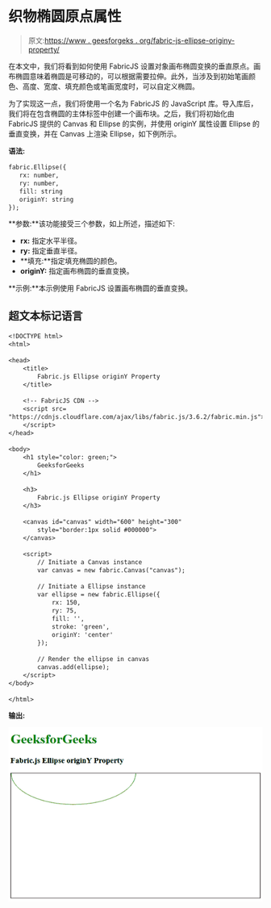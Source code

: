 # 织物椭圆原点属性

> 原文:[https://www . geesforgeks . org/fabric-js-ellipse-originy-property/](https://www.geeksforgeeks.org/fabric-js-ellipse-originy-property/)

在本文中，我们将看到如何使用 FabricJS 设置对象画布椭圆变换的垂直原点。画布椭圆意味着椭圆是可移动的，可以根据需要拉伸。此外，当涉及到初始笔画颜色、高度、宽度、填充颜色或笔画宽度时，可以自定义椭圆。

为了实现这一点，我们将使用一个名为 FabricJS 的 JavaScript 库。导入库后，我们将在包含椭圆的主体标签中创建一个画布块。之后，我们将初始化由 FabricJS 提供的 Canvas 和 Ellipse 的实例，并使用 originY 属性设置 Ellipse 的垂直变换，并在 Canvas 上渲染 Ellipse，如下例所示。

**语法:**

```
fabric.Ellipse({
   rx: number,
   ry: number,
   fill: string
   originY: string
});
```

**参数:**该功能接受三个参数，如上所述，描述如下:

*   **rx:** 指定水平半径。
*   **ry:** 指定垂直半径。
*   **填充:**指定填充椭圆的颜色。
*   **originY:** 指定画布椭圆的垂直变换。

**示例:**本示例使用 FabricJS 设置画布椭圆的垂直变换。

## 超文本标记语言

```
<!DOCTYPE html>
<html>

<head>
    <title>
        Fabric.js Ellipse originY Property
    </title>

    <!-- FabricJS CDN -->
    <script src=
"https://cdnjs.cloudflare.com/ajax/libs/fabric.js/3.6.2/fabric.min.js">
    </script>
</head>

<body>
    <h1 style="color: green;">
        GeeksforGeeks
    </h1>

    <h3>
        Fabric.js Ellipse originY Property
    </h3>

    <canvas id="canvas" width="600" height="300"
        style="border:1px solid #000000">
    </canvas>

    <script>
        // Initiate a Canvas instance 
        var canvas = new fabric.Canvas("canvas");

        // Initiate a Ellipse instance 
        var ellipse = new fabric.Ellipse({
            rx: 150,
            ry: 75,
            fill: '',
            stroke: 'green',
            originY: 'center'
        });

        // Render the ellipse in canvas 
        canvas.add(ellipse);
    </script>
</body>

</html>
```

**输出:**

![](img/9ed36f80bdeaae764490dd991541f6e1.png)